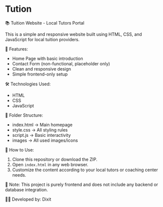 # Tution
📚 Tuition Website - Local Tutors Portal

This is a simple and responsive website built using HTML, CSS, and JavaScript for local tuition providers.

🌟 Features:
- Home Page with basic introduction
- Contact Form (non-functional, placeholder only)
- Clean and responsive design
- Simple frontend-only setup

🛠️ Technologies Used:
- HTML
- CSS
- JavaScript 

📁 Folder Structure:
- index.html → Main homepage
- style.css → All styling rules
- script.js → Basic interactivity 
- images → All used images/icons

🔧 How to Use:
1. Clone this repository or download the ZIP.
2. Open `index.html` in any web browser.
3. Customize the content according to your local tutors or coaching center needs.

📌 Note:
This project is purely frontend and does not include any backend or database integration.

👨‍💻 Developed by: Dixit


